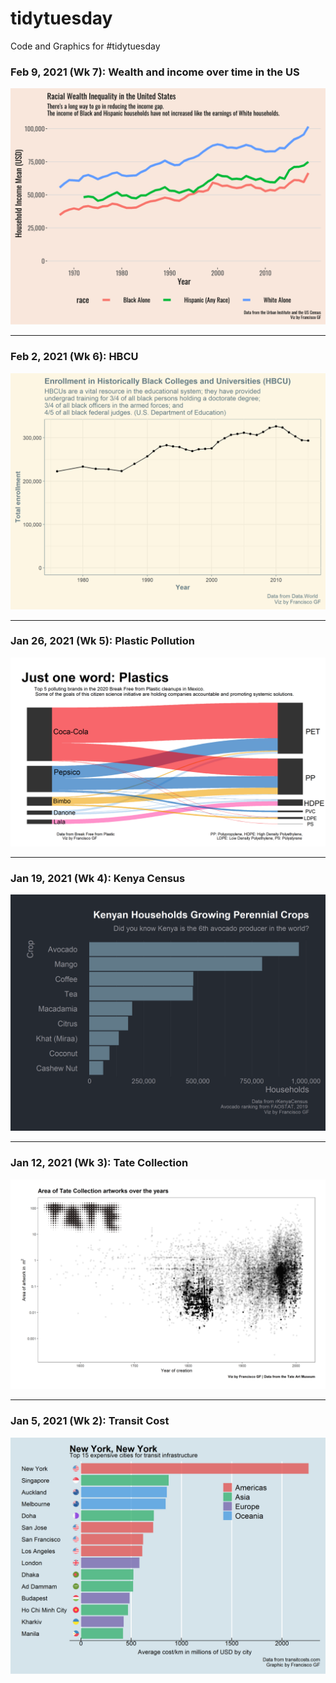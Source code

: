 # tidytuesday
Code and Graphics for #tidytuesday
### Feb 9, 2021 (Wk 7): Wealth and income over time in the US
<img src=https://github.com/fgarza55/tidytuesday/blob/master/Output/2021_02_09_wealth_income/wealth_income.png/>

***
### Feb 2, 2021 (Wk 6): HBCU
<img src=https://github.com/fgarza55/tidytuesday/blob/master/Output/2021_02_02_HBCU/HBCU.png/>

***
### Jan 26, 2021 (Wk 5): Plastic Pollution
<img src="https://github.com/fgarza55/tidytuesday/blob/master/Output/2021_01_26_plastics/plastics_v2.png"   />

***
### Jan 19, 2021 (Wk 4): Kenya Census
<img src="https://github.com/fgarza55/tidytuesday/blob/master/Output/2021_01_19_kenya_census/kenya_census.png"   />

***
### Jan 12, 2021 (Wk 3): Tate Collection
<img src="https://github.com/fgarza55/tidytuesday/blob/master/Output/2021_01_12_tate_museum/tate_collection.png"  />

***
### Jan 5, 2021 (Wk 2): Transit Cost
<img src="https://github.com/fgarza55/tidytuesday/blob/master/Output/2021_01_05_transit_cost/transit_cost.png"  />
